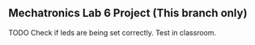 ## Mechatronics Lab 6 Project (This branch only)

TODO
Check if leds are being set correctly.
Test in classroom.






